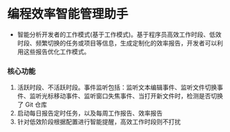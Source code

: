 # 编程效率智能管理助手
- 智能分析开发者的工作模式(基于工作模式)。基于程序员高效工作时段、低效时段、频繁切换的任务或项目等信息，生成定制化的效率报告，开发者可以利用这些报告优化工作模式。

### 核心功能
1. 活跃时段、不活跃时段。事件监听包括：监听文本编辑事件、监听文件切换事件、监听光标移动事件、监听窗口失焦事件、当打开新文件时，检测是否切换了 Git 仓库
2. 启动每日报告定时任务，以及每周工作报告、效率报告
3. 针对低效阶段根据配置进行智能提醒，高效工作时段则不打扰



